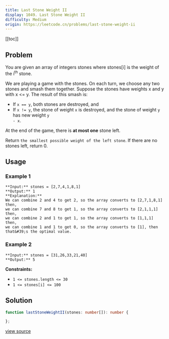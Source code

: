 ```yaml
---
title: Last Stone Weight II
display: 1049. Last Stone Weight II
difficulty: Medium
origin: https://leetcode.cn/problems/last-stone-weight-ii
---
```


[[toc]]

## Problem

You are given an array of integers stones where stones[i] is the weight of the i<sup>th</sup> stone.

We are playing a game with the stones. On each turn, we choose any two stones and smash them together. Suppose the stones have weights x and y with x &lt;= y. The result of this smash is:

- If <code>x == y</code>, both stones are destroyed, and
- If <code>x != y</code>, the stone of weight <code>x</code> is destroyed, and the stone of weight <code>y</code> has new weight <code>y - x</code>.

At the end of the game, there is **at most one** stone left.

Return `the smallest possible weight of the left stone`. If there are no stones left, return 0.

 ## Usage

### Example 1

```
**Input:** stones = [2,7,4,1,8,1]
**Output:** 1
**Explanation:**
We can combine 2 and 4 to get 2, so the array converts to [2,7,1,8,1] then,
we can combine 7 and 8 to get 1, so the array converts to [2,1,1,1] then,
we can combine 2 and 1 to get 1, so the array converts to [1,1,1] then,
we can combine 1 and 1 to get 0, so the array converts to [1], then that&#39;s the optimal value.
```

### Example 2

```
**Input:** stones = [31,26,33,21,40]
**Output:** 5
```

 
**Constraints:**

- <code>1 &lt;= stones.length &lt;= 30</code>
- <code>1 &lt;= stones[i] &lt;= 100</code>


## Solution

```ts
function lastStoneWeightII(stones: number[]): number {

};
```

[view source](https://leetcode.cn/problems/last-stone-weight-ii)
